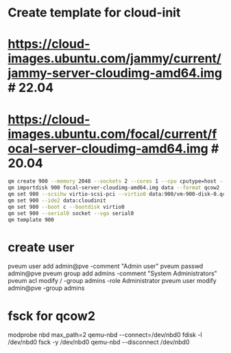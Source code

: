 # Create template for cloud-init
# https://cloud-images.ubuntu.com/jammy/current/jammy-server-cloudimg-amd64.img  # 22.04
# https://cloud-images.ubuntu.com/focal/current/focal-server-cloudimg-amd64.img  # 20.04
```bash
qm create 900 --memory 2048 --sockets 2 --cores 1 --cpu cputype=host --name ubuntu-2004 --net0 e1000,bridge=vmbr0
qm importdisk 900 focal-server-cloudimg-amd64.img data --format qcow2
qm set 900 --scsihw virtio-scsi-pci --virtio0 data:900/vm-900-disk-0.qcow2
qm set 900 --ide2 data:cloudinit
qm set 900 --boot c --bootdisk virtio0
qm set 900 --serial0 socket --vga serial0
qm template 900
```

# create user
pveum user add admin@pve -comment "Admin user"
pveum passwd admin@pve
pveum group add admins -comment "System Administrators"
pveum acl modify / -group admins -role Administrator
pveum user modify admin@pve -group admins

# fsck for qcow2
modprobe nbd max_path=2
qemu-nbd --connect=/dev/nbd0 <path-to-qcow2>
fdisk -l /dev/nbd0
fsck -y /dev/nbd0
qemu-nbd --disconnect /dev/nbd0
